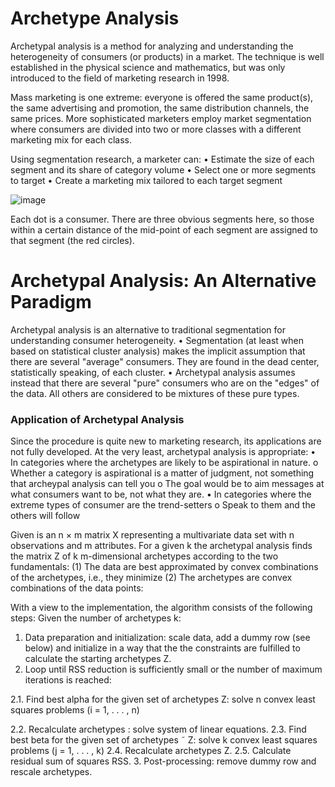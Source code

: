 # Archetype Analysis

Archetypal analysis is a method for analyzing and understanding the heterogeneity of consumers (or products) in a market. The technique is well established in the
physical science and mathematics, but was only introduced to the field of marketing research in 1998.

Mass marketing is one extreme: everyone is offered the same product(s), the same advertising and promotion, the same distribution
channels, the same prices. More sophisticated marketers employ market segmentation where consumers are divided into two or more classes with a different
marketing mix for each class. 

Using segmentation research, a marketer can:
• Estimate the size of each segment and its share of category volume
• Select one or more segments to target
• Create a marketing mix tailored to each target segment 

![image](https://user-images.githubusercontent.com/9406665/36064148-7f619e86-0eac-11e8-9db6-c58cb818b514.png)

Each dot is a consumer. There are three obvious segments here, so those within a certain distance of the mid-point of each segment are assigned to that segment (the
red circles).

# Archetypal Analysis: An Alternative Paradigm
Archetypal analysis is an alternative to traditional segmentation for understanding consumer heterogeneity.
• Segmentation (at least when based on statistical cluster analysis) makes the implicit assumption that there are several "average" consumers. They are
found in the dead center, statistically speaking, of each cluster.
• Archetypal analysis assumes instead that there are several "pure" consumers who are on the "edges" of the data. All others are considered to be mixtures
of these pure types.

### Application of Archetypal Analysis
Since the procedure is quite new to marketing research, its applications are not fully developed. At the very least, archetypal analysis is appropriate:
• In categories where the archetypes are likely to be aspirational in nature.
o Whether a category is aspirational is a matter of judgment, not something that archeypal analysis can tell you
o The goal would be to aim messages at what consumers want to be, not what they are.
• In categories where the extreme types of consumer are the trend-setters
o Speak to them and the others will follow


Given is an n × m matrix X representing a multivariate data set with n observations and m attributes. For a given k the archetypal analysis finds the matrix Z of k m-dimensional archetypes according to the two fundamentals:
(1) The data are best approximated by convex combinations of the archetypes, i.e., they minimize
(2) The archetypes are convex combinations of the data points:

With a view to the implementation, the algorithm consists of the following steps:
Given the number of archetypes k:
1. Data preparation and initialization: scale data, add a dummy row (see below) and initialize in a way that the the constraints are fulfilled to calculate the starting archetypes Z.
2. Loop until RSS reduction is sufficiently small or the number of maximum iterations is reached:

2.1. Find best alpha for the given set of archetypes Z: solve n convex least squares problems
(i = 1, . . . , n)

2.2. Recalculate archetypes : solve system of linear equations.
2.3. Find best beta for the given set of archetypes ˜ Z: solve k convex least squares problems
(j = 1, . . . , k)
2.4. Recalculate archetypes Z.
2.5. Calculate residual sum of squares RSS.
3. Post-processing: remove dummy row and rescale archetypes.

